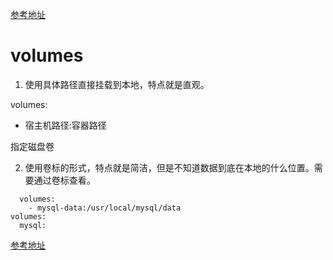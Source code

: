 [参考地址](https://www.funtl.com/zh/docs-docker/Docker-Compose-%E6%A8%A1%E6%9D%BF%E6%96%87%E4%BB%B6.html#extra-hosts)

# volumes 

1. 使用具体路径直接挂载到本地，特点就是直观。

volumes:
  - 宿主机路径:容器路径

指定磁盘卷

2. 使用卷标的形式，特点就是简洁，但是不知道数据到底在本地的什么位置。需要通过卷标查看。

```
  volumes:
    - mysql-data:/usr/local/mysql/data
volumes:
  mysql:

```

[参考地址](https://blog.csdn.net/u010931295/article/details/100098205)

